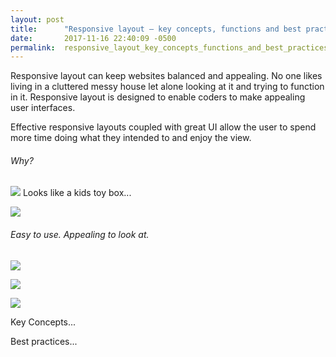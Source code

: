 ```yaml
---
layout: post
title:      "Responsive layout – key concepts, functions and best practices."
date:       2017-11-16 22:40:09 -0500
permalink:  responsive_layout_key_concepts_functions_and_best_practices
---
```


Responsive layout can keep websites balanced and appealing.   No one likes living in a cluttered messy house let alone looking at it and trying to function in it.   Responsive layout is designed to enable coders to make appealing user interfaces.  

 Effective responsive layouts coupled with great UI allow the user to spend more time doing what they intended to and enjoy the view.
 
###### Why?
![](https://ioyby2hf25e3sg55t3muegr1-wpengine.netdna-ssl.com/wp-content/uploads/2015/05/Arngren-1024x493.png)
Looks like a kids toy box... 

![](http://)

###### Easy to use.  Appealing to look at.
![](https://assets.awwwards.com/awards/images/2013/03/adaptative-responsive-websites-examples-03b.jpg)

![](https://www.dtelepathy.com/wp-content/uploads/2014/08/mry.jpg)

![](https://assets.awwwards.com/awards/images/2013/03/adaptative-responsive-websites-examples-05.jpg) 

Key Concepts... 

Best practices...
